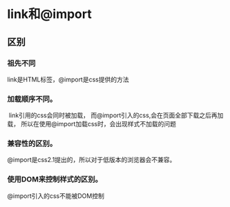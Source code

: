 # link和@import

## 区别

### 祖先不同
link是HTML标签，@import是css提供的方法

### 加载顺序不同。
 link引用的css会同时被加载，
而@import引入的css,会在页面全部下载之后再加载，
所以在使用@import加载css时，会出现样式不加载的问题

### 兼容性的区别。
@import是css2.1提出的，所以对于低版本的浏览器会不兼容。

### 使用DOM来控制样式的区别。
@import引入的css不能被DOM控制
